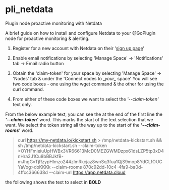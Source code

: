 # pli_netdata
Plugin node proactive monitoring with Netdata

A brief guide on how to install and configure Netdata to your @GoPlugin node for proactive monitoring & alerting.


  1. Register for a new account with Netdata on their '[sign up page](https://app.netdata.cloud/?utm_source=website&utm_content=top_navigation_sign_up)'

  2. Enable email notifications by selecting 'Manage Space' -> 'Notifications' tab -> Email radio button

  3. Obtain the 'claim-token' for your space by selecting 'Manage Space' -> 'Nodes' tab & under the 'Connect nodes to _\_your\__ space'  You will see two code boxes - one using the wget command & the other for using the curl command.

  4. From either of these code boxes we want to select the _*\'--claim-token\'*_ text only.

  From the below example text, you can see the at the end of the first line the _**'--claim-token'**_ word. This marks the start of the text selection that we want.  We select the token string all the way up to the start of the _**'--claim-rooms'**_ word.

>curl https://my-netdata.io/kickstart.sh > /tmp/netdata-kickstart.sh && sh /tmp/netdata-kickstart.sh --claim-token    >OYHFmieiuUpHWBx3VR66613McD0MEZGWMDzpx61dsLZP5tp3xD4nHra3J1Cu8bBBJkfB-mJhgGvTjRzypHlmzo244zlmRkcjaz8wnSq3fua1QjS9mop8YdCLfOUCYaVog>doKKKk --claim-rooms 870c92dd-10c4-4fa9-ba0d-4ffcc366638d --claim-url https://app.netdata.cloud

the following shows the text to select in **BOLD**
